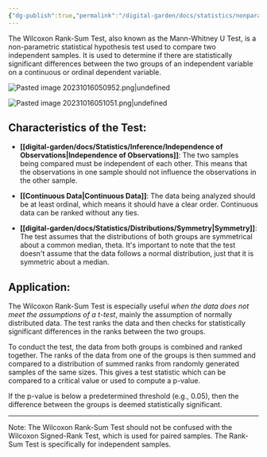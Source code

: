 ```yaml
---
{"dg-publish":true,"permalink":"/digital-garden/docs/statistics/nonparametric-methods/wilcoxon-test/","tags":["nonparametric"]}
---
```


The Wilcoxon Rank-Sum Test, also known as the Mann-Whitney U Test, is a non-parametric statistical hypothesis test used to compare two independent samples. It is used to determine if there are statistically significant differences between the two groups of an independent variable on a continuous or ordinal dependent variable.

![Pasted image 20231016050952.png|undefined](/img/user/Bins/att/Pasted%20image%2020231016050952.png)

![Pasted image 20231016051051.png|undefined](/img/user/Bins/att/Pasted%20image%2020231016051051.png)
## Characteristics of the Test:

- **[[digital-garden/docs/Statistics/Inference/Independence of Observations\|Independence of Observations]]**: The two samples being compared must be independent of each other. This means that the observations in one sample should not influence the observations in the other sample.

- **[[Continuous Data\|Continuous Data]]**: The data being analyzed should be at least ordinal, which means it should have a clear order. Continuous data can be ranked without any ties.

- **[[digital-garden/docs/Statistics/Distributions/Symmetry\|Symmetry]]**: The test assumes that the distributions of both groups are symmetrical about a common median, theta. It's important to note that the test doesn't assume that the data follows a normal distribution, just that it is symmetric about a median.

## Application:
 
The Wilcoxon Rank-Sum Test is especially useful *when the data does not meet the assumptions of a t-test*, mainly the assumption of normally distributed data. The test ranks the data and then checks for statistically significant differences in the ranks between the two groups.

To conduct the test, the data from both groups is combined and ranked together. The ranks of the data from one of the groups is then summed and compared to a distribution of summed ranks from randomly generated samples of the same sizes. This gives a test statistic which can be compared to a critical value or used to compute a p-value.

If the p-value is below a predetermined threshold (e.g., 0.05), then the difference between the groups is deemed statistically significant.

---

Note: The Wilcoxon Rank-Sum Test should not be confused with the Wilcoxon Signed-Rank Test, which is used for paired samples. The Rank-Sum Test is specifically for independent samples.



